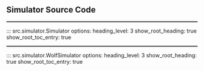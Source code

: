 
## Simulator Source Code
<hr style="border:1px solid grey">

::: src.simulator.Simulator
    options:
      heading_level: 3
      show_root_heading: true
      show_root_toc_entry: true
<hr style="border:1px solid grey">

::: src.simulator.WolfSimulator
    options:
      heading_level: 3
      show_root_heading: true
      show_root_toc_entry: true